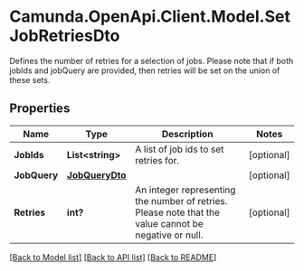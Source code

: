 # Camunda.OpenApi.Client.Model.SetJobRetriesDto
Defines the number of retries for a selection of jobs. Please note that if both jobIds and jobQuery are provided, then retries will be set on the union of these sets.

## Properties

Name | Type | Description | Notes
------------ | ------------- | ------------- | -------------
**JobIds** | **List&lt;string&gt;** | A list of job ids to set retries for. | [optional] 
**JobQuery** | [**JobQueryDto**](JobQueryDto.md) |  | [optional] 
**Retries** | **int?** | An integer representing the number of retries. Please note that the value cannot be negative or null. | [optional] 

[[Back to Model list]](../README.md#documentation-for-models) [[Back to API list]](../README.md#documentation-for-api-endpoints) [[Back to README]](../README.md)

